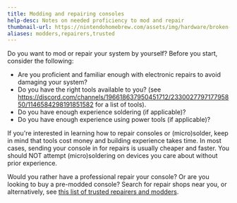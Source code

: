 ```yaml
---
title: Modding and repairing consoles
help-desc: Notes on needed proficiency to mod and repair
thumbnail-url: https://nintendohomebrew.com/assets/img/hardware/broken-switch.jpeg
aliases: modders,repairers,trusted
---
```


Do you want to mod or repair your system by yourself? Before you start, consider the following:
* Are you proficient and familiar enough with electronic repairs to avoid damaging your system?
* Do you have the right tools available to you? (see https://discord.com/channels/196618637950451712/233002779717795850/1146584298191851582 for a list of tools).
* Do you have enough experience soldering (if applicable)?
* Do you have enough experience using power tools (if applicable)?

If you're interested in learning how to repair consoles or (micro)solder, keep in mind that tools cost money and building experience takes time. In most cases, sending your console in for repairs is usually cheaper and faster. You should NOT attempt (micro)soldering on devices you care about without prior experience.

Would you rather have a professional repair your console? Or are you looking to buy a pre-modded console? Search for repair shops near you, or alternatively, see [this list of trusted repairers and modders](https://pastebin.com/FAiczew4).